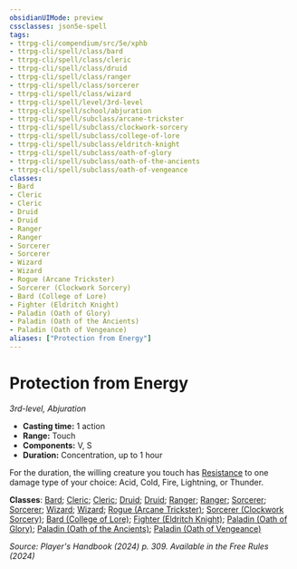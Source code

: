 ```yaml
---
obsidianUIMode: preview
cssclasses: json5e-spell
tags:
- ttrpg-cli/compendium/src/5e/xphb
- ttrpg-cli/spell/class/bard
- ttrpg-cli/spell/class/cleric
- ttrpg-cli/spell/class/druid
- ttrpg-cli/spell/class/ranger
- ttrpg-cli/spell/class/sorcerer
- ttrpg-cli/spell/class/wizard
- ttrpg-cli/spell/level/3rd-level
- ttrpg-cli/spell/school/abjuration
- ttrpg-cli/spell/subclass/arcane-trickster
- ttrpg-cli/spell/subclass/clockwork-sorcery
- ttrpg-cli/spell/subclass/college-of-lore
- ttrpg-cli/spell/subclass/eldritch-knight
- ttrpg-cli/spell/subclass/oath-of-glory
- ttrpg-cli/spell/subclass/oath-of-the-ancients
- ttrpg-cli/spell/subclass/oath-of-vengeance
classes:
- Bard
- Cleric
- Cleric
- Druid
- Druid
- Ranger
- Ranger
- Sorcerer
- Sorcerer
- Wizard
- Wizard
- Rogue (Arcane Trickster)
- Sorcerer (Clockwork Sorcery)
- Bard (College of Lore)
- Fighter (Eldritch Knight)
- Paladin (Oath of Glory)
- Paladin (Oath of the Ancients)
- Paladin (Oath of Vengeance)
aliases: ["Protection from Energy"]
---
```

# Protection from Energy
*3rd-level, Abjuration*  


- **Casting time:** 1 action
- **Range:** Touch
- **Components:** V, S
- **Duration:** Concentration, up to 1 hour

For the duration, the willing creature you touch has [Resistance](Mechanics/rules/variant-rules/resistance-xphb.md) to one damage type of your choice: Acid, Cold, Fire, Lightning, or Thunder.

**Classes**: [Bard](list-spells-classes-bard); [Cleric](list-spells-classes-cleric); [Cleric](list-spells-classes-cleric); [Druid](list-spells-classes-druid); [Druid](list-spells-classes-druid); [Ranger](list-spells-classes-ranger); [Ranger](list-spells-classes-ranger); [Sorcerer](list-spells-classes-sorcerer); [Sorcerer](list-spells-classes-sorcerer); [Wizard](list-spells-classes-wizard); [Wizard](list-spells-classes-wizard); [Rogue (Arcane Trickster)](list-spells-classes-rogue-xphb-arcane-trickster-xphb); [Sorcerer (Clockwork Sorcery)](list-spells-classes-sorcerer-xphb-clockwork-sorcery-xphb); [Bard (College of Lore)](list-spells-classes-bard-xphb-college-of-lore-xphb); [Fighter (Eldritch Knight)](list-spells-classes-fighter-xphb-eldritch-knight-xphb); [Paladin (Oath of Glory)](list-spells-classes-paladin-xphb-oath-of-glory-xphb); [Paladin (Oath of the Ancients)](list-spells-classes-paladin-xphb-oath-of-the-ancients-xphb); [Paladin (Oath of Vengeance)](list-spells-classes-paladin-xphb-oath-of-vengeance-xphb)

*Source: Player's Handbook (2024) p. 309. Available in the Free Rules (2024)*